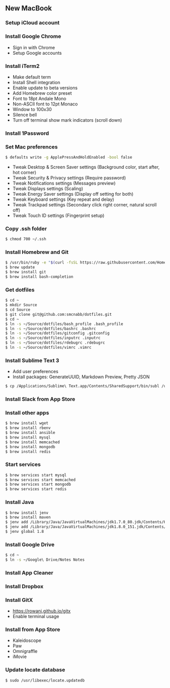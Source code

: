 
## New MacBook

### Setup iCloud account

### Install Google Chrome
- Sign in with Chrome
- Setup Google accounts

### Install iTerm2
- Make default term
- Install Shell integration
- Enable update to beta versions
- Add Homebrew color preset
- Font to 18pt Andale Mono
- Non-ASCII font to 12pt Monaco
- Window to 100x30
- Silence bell
- Turn off terminal show mark indicators (scroll down)

### Install 1Password

### Set Mac preferences
```bash
$ defaults write -g ApplePressAndHoldEnabled -bool false
```
- Tweak Desktop & Screen Saver settings (Background color, start after, hot corner)
- Tweak Security & Privacy settings (Require password)
- Tweak Notifications settings (Messages preview)
- Tweak Displays settings (Scaling)
- Tweak Energy Saver settings (Display off setting for both)
- Tweak Keyboard settings (Key repeat and delay)
- Tweak Trackpad settings (Secondary click right corner, natural scroll off)
- Tweak Touch ID settings (Fingerprint setup)

### Copy .ssh folder
```bash
$ chmod 700 ~/.ssh
```

### Install Homebrew and Git
```bash
$ /usr/bin/ruby -e "$(curl -fsSL https://raw.githubusercontent.com/Homebrew/install/master/install)"
$ brew update
$ brew install git
$ brew install bash-completion
```

### Get dotfiles
```bash
$ cd ~
$ mkdir Source
$ cd Source
$ git clone git@github.com:smcnabb/dotfiles.git
$ cd ~
$ ln -s ~/Source/dotfiles/bash_profile .bash_profile
$ ln -s ~/Source/dotfiles/bashrc .bashrc
$ ln -s ~/Source/dotfiles/gitconfig .gitconfig
$ ln -s ~/Source/dotfiles/inputrc .inputrc
$ ln -s ~/Source/dotfiles/rdebugrc .rdebugrc
$ ln -s ~/Source/dotfiles/vimrc .vimrc
```

### Install Sublime Text 3
- Add user preferences
- Install packages: GenerateUUID, Markdown Preview, Pretty JSON
```bash
$ cp /Applications/Sublime\ Text.app/Contents/SharedSupport/bin/subl /usr/local/bin/
```

### Install Slack from App Store

### Install other apps
```bash
$ brew install wget
$ brew install rbenv
$ brew install ansible
$ brew install mysql
$ brew install memcached
$ brew install mongodb
$ brew install redis
```

### Start services
```bash
$ brew services start mysql
$ brew services start memcached
$ brew services start mongodb
$ brew services start redis
```

### Install Java
```bash
$ brew install jenv
$ brew install maven
$ jenv add /Library/Java/JavaVirtualMachines/jdk1.7.0_80.jdk/Contents/Home
$ jenv add /Library/Java/JavaVirtualMachines/jdk1.8.0_151.jdk/Contents/Home
$ jenv global 1.8
```

### Install Google Drive
```bash
$ cd ~
$ ln -s ~/Google\ Drive/Notes Notes
```

### Install App Cleaner
### Install Dropbox
### Install GitX
- https://rowanj.github.io/gitx
- Enable terminal usage

### Install from App Store
- Kaleidoscope
- Paw
- Omnigraffle
- iMovie

### Update locate database
```bash
$ sudo /usr/libexec/locate.updatedb
```
